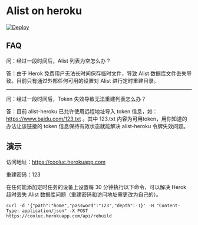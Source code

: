 # Alist on heroku

[![Deploy](https://www.herokucdn.com/deploy/button.png)](https://heroku.com/deploy)

## FAQ
问：经过一段时间后，Alist 列表为空怎么办？

答：由于 Herok 免费用户无法长时间保存临时文件，导致 Alist 数据库文件丢失导致。目前只有通过外部任何可用的设置对 Alist 进行定时重建目录。

---
问：经过一段时间后，Token 失效导致无法重建列表怎么办？

答：目前 alist-heroku 已允许使用远程地址导入 token 信息，如：https://www.baidu.com/123.txt 。其中 123.txt 内容为可用token，用你知道的办法让该链接的 token 信息保持有效状态就能解决 alist-heroku 令牌失效问题。

## 演示
访问地址：https://cooluc.herokuapp.com

重建密码：123

在任何能添加定时任务的设备上设置每 30 分钟执行以下命令，可以解决 Herok 超时丢失 Alist 数据库问题（重建密码和访问地址需更改为自己的）。

```curl -d '{"path":"home","password":"123","depth":-1}' -H "Content-Type: application/json" -X POST https://cooluc.herokuapp.com/api/rebuild```
